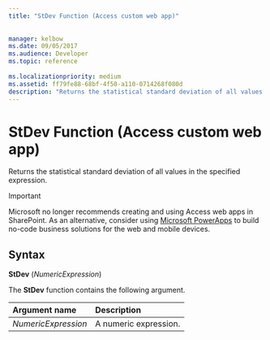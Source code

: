 ```yaml
---
title: "StDev Function (Access custom web app)"
 
 
manager: kelbow
ms.date: 09/05/2017
ms.audience: Developer
ms.topic: reference
  
ms.localizationpriority: medium
ms.assetid: ff79fe88-68bf-4f50-a110-0714268f080d
description: "Returns the statistical standard deviation of all values in the specified expression."
---
```


# StDev Function (Access custom web app)

Returns the statistical standard deviation of all values in the specified expression.
  
> [!IMPORTANT]
> Microsoft no longer recommends creating and using Access web apps in SharePoint. As an alternative, consider using [Microsoft PowerApps](https://powerapps.microsoft.com/) to build no-code business solutions for the web and mobile devices. 
  
## Syntax

 **StDev** (*NumericExpression*) 
  
The **StDev** function contains the following argument. 
  
|**Argument name**|**Description**|
|:-----|:-----|
| *NumericExpression*  <br/> |A numeric expression.  <br/> |
   

